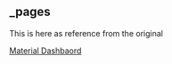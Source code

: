 ## _pages

This is here as reference from the original

[Material Dashbaord](https://github.com/creativetimofficial/material-dashboard)
